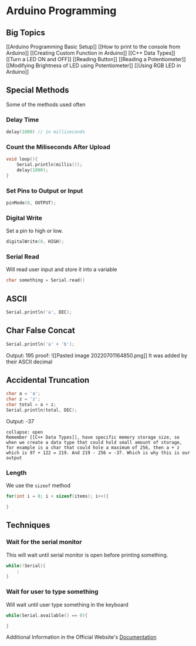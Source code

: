 # Arduino Programming
## Big Topics
[[Arduino Programming Basic Setup]]
[[How to print to the console from Arduino]]
[[Creating Custom Function in Arduino]]
[[C++ Data Types]]
[[Turn a LED ON and OFF]]
[[Reading Button]]
[[Reading a Potentiometer]]
[[Modifying Brightness of LED using Potentiometer]]
[[Using RGB LED in Arduino]]

## Special Methods
Some of the methods used often
### Delay Time
```cpp
delay(1000) // in milliseconds
```

### Count the Miliseconds After Upload
```cpp
void loop(){
	Serial.println(millis());
	delay(1000);
}
```

### Set Pins to Output or Input
```cpp
pinMode(8, OUTPUT);
```

### Digital Write
Set a pin to high or low.
```cpp
digitalWrite(8, HIGH);
```

### Serial Read
Will read user input and store it into a variable
```cpp
char something = Serial.read()
```
## ASCII
```cpp
Serial.println('a', DEC);
```

## Char False Concat
```cpp
Serial.println('a' + 'b');
```

Output: 195
proof: ![[Pasted image 20220701164850.png]]
It was added by their ASCII decimal

## Accidental Truncation
```cpp
char a = 'a';
char z = 'z';
char total = a + z;
Serial.println(total, DEC);
```

Output: -37
```ad-Danger
collapse: open
Remember [[C++ Data Types]], have specific memory storage size, so when we create a data type that could hold small amount of storage, for example is a char that could hole a maximum of 256, then a + z which is 97 + 122 = 219. And 219 - 256 = -37. Which is why this is our output

```

### Length
We use the `sizeof` method
```cpp
for(int i = 0; i < sizeof(items); i++){

}
```

## Techniques
### Wait for the serial monitor
This will wait until serial monitor is open before printing something.
```cpp
while(!Serial){
	;
}
```

### Wait for user to type something
Will wait until user type something in the keyboard
```cpp
while(Serial.available() == 0){

}
```











Additional Information in the Official Website's [Documentation](https://www.arduino.cc/reference/en/)
